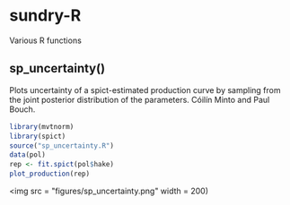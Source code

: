 # sundry-R
Various R functions

## sp_uncertainty()
Plots uncertainty of a spict-estimated production curve by sampling from the joint posterior distribution of the parameters. Cóilín Minto and Paul Bouch.

 
```R
library(mvtnorm)
library(spict)
source("sp_uncertainty.R")
data(pol)
rep <- fit.spict(pol$hake)
plot_production(rep)
```
<img src = "figures/sp_uncertainty.png" width = 200)
